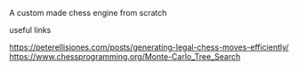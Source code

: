 A custom made chess engine from scratch

useful links


https://peterellisjones.com/posts/generating-legal-chess-moves-efficiently/
https://www.chessprogramming.org/Monte-Carlo_Tree_Search
